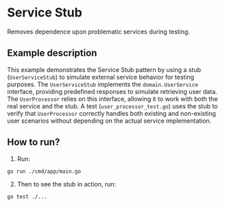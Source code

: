 # Service Stub

Removes dependence upon problematic services during testing.

## Example description

This example demonstrates the Service Stub pattern by using a stub (`UserServiceStub`) to simulate external service behavior for testing purposes. The `UserServiceStub` implements the `domain.UserService` interface, providing predefined responses to simulate retrieving user data. The `UserProcessor` relies on this interface, allowing it to work with both the real service and the stub. A test (`user_processor_test.go`) uses the stub to verify that `UserProcessor` correctly handles both existing and non-existing user scenarios without depending on the actual service implementation.

## How to run?

1. Run:

```
go run ./cmd/app/main.go
```

2. Then to see the stub in action, run:

```
go test ./...
```
